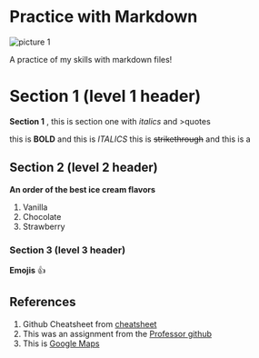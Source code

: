 # Practice with Markdown
![picture 1](https://cdn.pixabay.com/photo/2015/04/23/22/00/tree-736885_1280.jpg)

A practice of my skills with markdown files! 

# Section 1 (level 1 header)
**Section 1** , this is section one with *italics* and >quotes 

this is **BOLD** and this is *ITALICS*
this is ~~strikethrough~~ and this is a </subscript> 

## Section 2 (level 2 header)
**An order of the best ice cream flavors**
1. Vanilla
1. Chocolate
1. Strawberry

### Section 3 (level 3 header)
**Emojis**
:+1: 


## References
1. Github Cheatsheet from [cheatsheet](https://docs.github.com/en/get-started/writing-on-github/getting-started-with-writing-and-formatting-on-github/basic-writing-and-formatting-syntax)
2. This was an assignment from the [Professor github](https://github.com/jakobzhao/geog328)
3. This is [Google Maps](https://www.google.com/maps)

